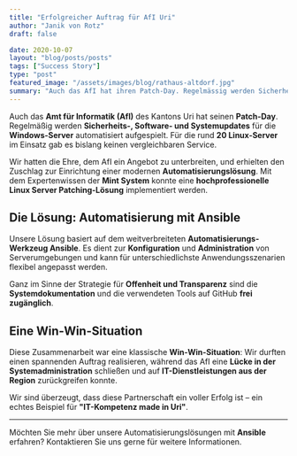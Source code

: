 ```yaml
---
title: "Erfolgreicher Auftrag für AfI Uri"
author: "Janik von Rotz"
draft: false

date: 2020-10-07
layout: "blog/posts/posts"
tags: ["Success Story"]
type: "post"
featured_image: "/assets/images/blog/rathaus-altdorf.jpg"
summary: "Auch das AfI hat ihren Patch-Day. Regelmässig werden Sicherheits-, Software- und Systemupdates für die Windows-Server automatisiert aufgespielt. Für die rund 20 im Einsatz stehenden Linux Server stand..."
---
```


Auch das **Amt für Informatik (AfI)** des Kantons Uri hat seinen **Patch-Day**. Regelmäßig werden **Sicherheits-, Software- und Systemupdates** für die **Windows-Server** automatisiert aufgespielt. Für die rund **20 Linux-Server** im Einsatz gab es bislang keinen vergleichbaren Service.

Wir hatten die Ehre, dem AfI ein Angebot zu unterbreiten, und erhielten den Zuschlag zur Einrichtung einer modernen **Automatisierungslösung**. Mit dem Expertenwissen der **Mint System** konnte eine **hochprofessionelle Linux Server Patching-Lösung** implementiert werden.

## Die Lösung: Automatisierung mit Ansible

Unsere Lösung basiert auf dem weitverbreiteten **Automatisierungs-Werkzeug Ansible**. Es dient zur **Konfiguration** und **Administration** von Serverumgebungen und kann für unterschiedlichste Anwendungsszenarien flexibel angepasst werden.

Ganz im Sinne der Strategie für **Offenheit und Transparenz** sind die **Systemdokumentation** und die verwendeten Tools auf GitHub **frei zugänglich**.

## Eine Win-Win-Situation

Diese Zusammenarbeit war eine klassische **Win-Win-Situation**: Wir durften einen spannenden Auftrag realisieren, während das AfI eine **Lücke in der Systemadministration** schließen und auf **IT-Dienstleistungen aus der Region** zurückgreifen konnte.

Wir sind überzeugt, dass diese Partnerschaft ein voller Erfolg ist – ein echtes Beispiel für **"IT-Kompetenz made in Uri"**.

---

Möchten Sie mehr über unsere Automatisierungslösungen mit **Ansible** erfahren? Kontaktieren Sie uns gerne für weitere Informationen.
